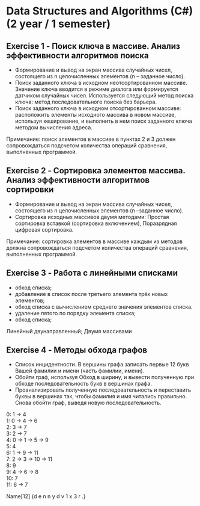 # Data Structures and Algorithms (C#) (2 year / 1 semester)

## Exercise 1 - Поиск ключа в массиве. Анализ эффективности алгоритмов поиска

* Формирование и вывод на экран массива случайных чисел, состоящего из n целочисленных элементов (n – заданное число).
* Поиск заданного ключа в исходном неотсортированном массиве.  Значение ключа вводится в режиме диалога или формируется датчиком случайных чисел. Используется следующий метод поиска ключа: метод последовательного поиска без барьера.
* Поиск заданного ключа в исходном отсортированном массиве: расположить элементы исходного массива в новом массиве, используя хеширование, и выполнить в нем поиск заданного ключа методом вычисления адреса.

Примечание: поиск элементов в массиве в пунктах 2 и 3 должен сопровождаться подсчетом количества операций сравнения, выполненных программой.

## Exercise 2 - Сортировка элементов массива. Анализ эффективности алгоритмов сортировки

* Формирование и вывод на экран массива случайных чисел, состоящего из n целочисленных элементов (n –заданное число).
* Сортировка исходных массивов двумя методами: Простая сортировка вставкой (сортировка включением), Поразрядная цифровая сортировка.

Примечание: сортировка элементов в массиве каждым из методов должна сопровождаться подсчетом количества операций сравнения, выполненных программой.

## Exercise 3 - Работа с линейными списками

* обход списка;
* добавление в список после третьего элемента трёх новых элементов;
* обход списка с вычислением среднего значения элементов списка.
* удаление пятого по порядку элемента списка;
* обход списка;

Линейный двунаправленный; Двумя массивами

## Exercise 4 - Методы обхода графов

* Список инцидентности. В вершины графа записать первые 12 букв Вашей фамилии и имени (часть фамилии, имени).
* Обойти граф, используя Обход в ширину, и вывести полученную при обходе последовательность букв в вершинах графа.
* Проанализировать полученную последовательность и переставить буквы в вершинах так, чтобы фамилия и имя читались правильно. Снова обойти граф, выведя новую последовательность.

0: 1 -> 4  
1: 0 -> 4 -> 6  
2: 3 -> 7  
3: 2 -> 7  
4: 0 -> 1 -> 5 -> 9  
5: 4  
6: 1 -> 9 -> 11  
7: 2 -> 3 -> 10 -> 11  
8: 9  
9: 4 -> 6 -> 8  
10: 7  
11: 6 -> 7  

Name[12] {d e n n y d v 1 x 3 r .}
